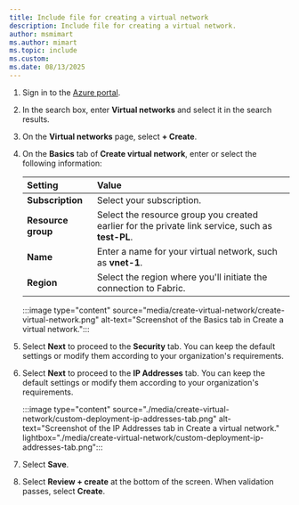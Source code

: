```yaml
---
title: Include file for creating a virtual network
description: Include file for creating a virtual network.
author: msmimart
ms.author: mimart
ms.topic: include
ms.custom: 
ms.date: 08/13/2025
---
```


1. Sign in to the [Azure portal](https://portal.azure.com).

1. In the search box, enter **Virtual networks** and select it in the search results.

1. On the **Virtual networks** page, select **+ Create**.

1. On the **Basics** tab of **Create virtual network**, enter or select the following information:

    | Setting | Value |
    |:-|:-|
    | **Subscription** | Select    your subscription. |
    | **Resource group** |    Select the resource group you    created earlier for the    private link service, such as    **test-PL**. |
    | **Name** | Enter a name    for your virtual network, such    as **vnet-1**. |
    | **Region** | Select the    region where you'll initiate    the connection to Fabric. |

    :::image type="content" source="media/create-virtual-network/create-virtual-network.png" alt-text="Screenshot of the Basics tab in Create a virtual network.":::

1. Select **Next** to proceed to the **Security** tab. You can keep the default settings or modify them according to your organization's requirements.  

1. Select **Next** to proceed to the **IP Addresses** tab. You can keep the default settings or modify them according to your organization's requirements.

   :::image type="content" source="./media/create-virtual-network/custom-deployment-ip-addresses-tab.png" alt-text="Screenshot of the IP Addresses tab in Create a virtual network." lightbox="./media/create-virtual-network/custom-deployment-ip-addresses-tab.png":::

1. Select **Save**.

1. Select **Review + create** at the bottom of the screen. When validation passes, select **Create**.
